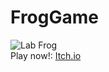 # FrogGame
![Lab Frog](https://github.com/toastmeal/FrogGame/blob/main/images/text_title.png) <br />
 Play now!:
 [Itch.io](https://toastiemeal.itch.io/lab-frog)
 
